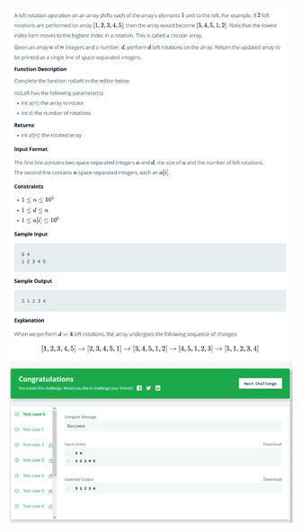 ![Problem](/arrays/left-rotations/problem.png?raw=true "Problem")
![Results](/arrays/left-rotations/results.png?raw=true "Results")